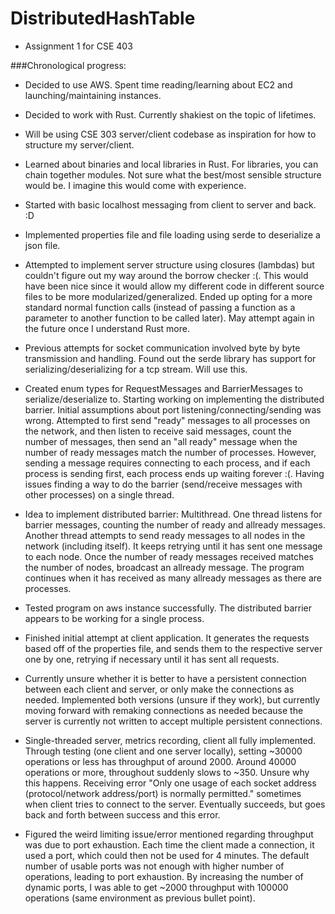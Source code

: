 # DistributedHashTable
* Assignment 1 for CSE 403

###Chronological progress:
* Decided to use AWS. Spent time reading/learning about EC2 and launching/maintaining instances.

* Decided to work with Rust. Currently shakiest on the topic of lifetimes.

* Will be using CSE 303 server/client codebase as inspiration for how to structure my server/client.

* Learned about binaries and local libraries in Rust. For libraries, you can chain together modules.
Not sure what the best/most sensible structure would be. I imagine this would come with experience.

* Started with basic localhost messaging from client to server and back. :D

* Implemented properties file and file loading using serde to deserialize a json file.

* Attempted to implement server structure using closures (lambdas) but couldn't figure
out my way around the borrow checker :(. This would have been nice since it would allow
my different code in different source files to be more modularized/generalized.
Ended up opting for a more standard normal function calls (instead of passing a function
as a parameter to another function to be called later).
May attempt again in the future once I understand Rust more.

* Previous attempts for socket communication involved byte by byte transmission and handling.
Found out the serde library has support for serializing/deserializing for a tcp stream. Will use this.

* Created enum types for RequestMessages and BarrierMessages to serialize/deserialize to. Starting working on 
implementing the distributed barrier. Initial assumptions about port listening/connecting/sending was wrong.
Attempted to first send "ready" messages to all processes on the network, and then listen to receive said messages,
count the number of messages, then send an "all ready" message when the number of ready messages match the number 
of processes. However, sending a message requires connecting to each process, and if each process is sending first,
each process ends up waiting forever :(. Having issues finding a way to do the barrier (send/receive messages with other
processes) on a single thread.

* Idea to implement distributed barrier: Multithread. One thread listens for barrier messages, counting the number of ready
and allready messages. Another thread attempts to send ready messages to all nodes in the network (including itself). It keeps
retrying until it has sent one message to each node. Once the number of ready messages received matches the number of nodes, broadcast
an allready message. The program continues when it has received as many allready messages as there are processes.

* Tested program on aws instance successfully. The distributed barrier appears to be working for a single process.

* Finished initial attempt at client application. It generates the requests based off of the properties file, and sends them to the respective
server one by one, retrying if necessary until it has sent all requests.

* Currently unsure whether it is better to have a persistent connection between each client and server, or only make the connections as needed.
Implemented both versions (unsure if they work), but currently moving forward with remaking connections as needed because the server is currently
not written to accept multiple persistent connections.

* Single-threaded server, metrics recording, client all fully implemented. Through testing (one client and one server locally), 
setting ~30000 operations or less has throughput of around 2000. Around 40000 operations or more, throughout suddenly slows to ~350.
Unsure why this happens. Receiving error "Only one usage of each socket address (protocol/network address/port) is normally permitted."
sometimes when client tries to connect to the server. Eventually succeeds, but goes back and forth between success and this error.

* Figured the weird limiting issue/error mentioned regarding throughput was due to port exhaustion. Each time the client made a connection,
it used a port, which could then not be used for 4 minutes. The default number of usable ports was not enough with higher number of operations,
leading to port exhaustion. By increasing the number of dynamic ports, I was able to get ~2000 throughput with 100000 operations (same environment
as previous bullet point).